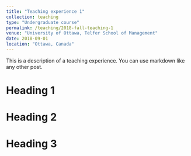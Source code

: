 ```yaml
---
title: "Teaching experience 1"
collection: teaching
type: "Undergraduate course"
permalink: /teaching/2018-fall-teaching-1
venue: "University of Ottawa, Telfer School of Management"
date: 2018-09-01
location: "Ottawa, Canada"
---
```


This is a description of a teaching experience. You can use markdown like any other post.

Heading 1
======

Heading 2
======

Heading 3
======
